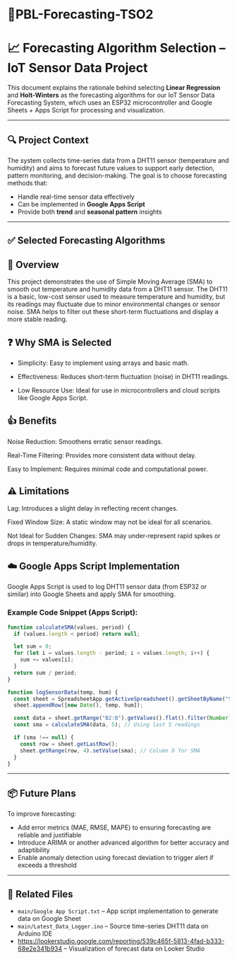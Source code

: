 # 📡PBL-Forecasting-TSO2

# 📈 Forecasting Algorithm Selection – IoT Sensor Data Project

This document explains the rationale behind selecting **Linear Regression** and **Holt-Winters** as the forecasting algorithms for our IoT Sensor Data Forecasting System, which uses an ESP32 microcontroller and Google Sheets + Apps Script for processing and visualization.

---

## 🔍 Project Context

The system collects time-series data from a DHT11 sensor (temperature and humidity) and aims to forecast future values to support early detection, pattern monitoring, and decision-making. The goal is to choose forecasting methods that:
- Handle real-time sensor data effectively
- Can be implemented in **Google Apps Script**
- Provide both **trend** and **seasonal pattern** insights

---

## ✅ Selected Forecasting Algorithms

## 📌 Overview
This project demonstrates the use of Simple Moving Average (SMA) to smooth out temperature and humidity data from a DHT11 sensor. The DHT11 is a basic, low-cost sensor used to measure temperature and humidity, but its readings may fluctuate due to minor environmental changes or sensor noise. SMA helps to filter out these short-term fluctuations and display a more stable reading.

## ❓ Why SMA is Selected
- Simplicity: Easy to implement using arrays and basic math.

- Effectiveness: Reduces short-term fluctuation (noise) in DHT11 readings.

- Low Resource Use: Ideal for use in microcontrollers and cloud scripts like Google Apps Script.

## 👍 Benefits
Noise Reduction: Smoothens erratic sensor readings.

Real-Time Filtering: Provides more consistent data without delay.

Easy to Implement: Requires minimal code and computational power.

## ⚠️ Limitations
Lag: Introduces a slight delay in reflecting recent changes.

Fixed Window Size: A static window may not be ideal for all scenarios.

Not Ideal for Sudden Changes: SMA may under-represent rapid spikes or drops in temperature/humidity.

## ☁️ Google Apps Script Implementation
Google Apps Script is used to log DHT11 sensor data (from ESP32 or similar) into Google Sheets and apply SMA for smoothing.

### Example Code Snippet (Apps Script):
```javascript
function calculateSMA(values, period) {
  if (values.length < period) return null;

  let sum = 0;
  for (let i = values.length - period; i < values.length; i++) {
    sum += values[i];
  }
  return sum / period;
}

function logSensorData(temp, hum) {
  const sheet = SpreadsheetApp.getActiveSpreadsheet().getSheetByName("SensorData");
  sheet.appendRow([new Date(), temp, hum]);

  const data = sheet.getRange("B2:B").getValues().flat().filter(Number);
  const sma = calculateSMA(data, 5); // Using last 5 readings

  if (sma !== null) {
    const row = sheet.getLastRow();
    sheet.getRange(row, 4).setValue(sma); // Column D for SMA
  }
}
```
---

## 📦 Future Plans
To improve forecasting:
- Add error metrics (MAE, RMSE, MAPE) to ensuring forecasting are reliable and justifiable
- Introduce ARIMA or another advanced algorithm for better accuracy and adaptibility
- Enable anomaly detection using forecast deviation to trigger alert if exceeds a threshold

---

## 📁 Related Files
- `main/Google App Script.txt` – App script implementation to generate data on Google Sheet
- `main/Latest_Data_Logger.ino` – Source time-series DHT11 data on Arduino IDE
- https://lookerstudio.google.com/reporting/539c465f-5813-4fad-b333-68e2e341b934 – Visualization of forecast data on Looker Studio


